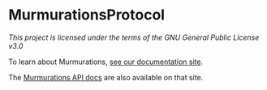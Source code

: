 # MurmurationsProtocol

_This project is licensed under the terms of the GNU General Public License v3.0_

To learn about Murmurations, [see our documentation site](https://docs.murmurations.network/about/).

The [Murmurations API docs](https://docs.murmurations.network/developers/index-api.html) are also available on that site.
